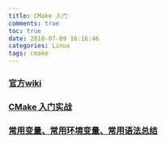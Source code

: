 ```yaml
---
title: CMake 入门
comments: true
toc: true
date: 2018-07-09 16:16:46
categories: Linux
tags: cmake
---
```


### [官方wiki](https://gitlab.kitware.com/cmake/community/wikis/home)

### [CMake 入门实战](http://www.hahack.com/codes/cmake/#%E8%87%AA%E5%AE%9A%E4%B9%89%E7%BC%96%E8%AF%91%E9%80%89%E9%A1%B9)

### [常用变量、常用环境变量、常用语法总结](https://blog.csdn.net/bytxl/article/details/50634868)

